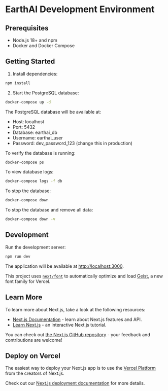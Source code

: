 # EarthAI Development Environment

## Prerequisites

- Node.js 18+ and npm
- Docker and Docker Compose

## Getting Started

1. Install dependencies:
```bash
npm install
```

2. Start the PostgreSQL database:
```bash
docker-compose up -d
```

The PostgreSQL database will be available at:
- Host: localhost
- Port: 5432
- Database: earthai_db
- Username: earthai_user
- Password: dev_password_123 (change this in production)

To verify the database is running:
```bash
docker-compose ps
```

To view database logs:
```bash
docker-compose logs -f db
```

To stop the database:
```bash
docker-compose down
```

To stop the database and remove all data:
```bash
docker-compose down -v
```

## Development

Run the development server:
```bash
npm run dev
```

The application will be available at [http://localhost:3000](http://localhost:3000).

This project uses [`next/font`](https://nextjs.org/docs/app/building-your-application/optimizing/fonts) to automatically optimize and load [Geist](https://vercel.com/font), a new font family for Vercel.

## Learn More

To learn more about Next.js, take a look at the following resources:

- [Next.js Documentation](https://nextjs.org/docs) - learn about Next.js features and API.
- [Learn Next.js](https://nextjs.org/learn) - an interactive Next.js tutorial.

You can check out [the Next.js GitHub repository](https://github.com/vercel/next.js) - your feedback and contributions are welcome!

## Deploy on Vercel

The easiest way to deploy your Next.js app is to use the [Vercel Platform](https://vercel.com/new?utm_medium=default-template&filter=next.js&utm_source=create-next-app&utm_campaign=create-next-app-readme) from the creators of Next.js.

Check out our [Next.js deployment documentation](https://nextjs.org/docs/app/building-your-application/deploying) for more details.
